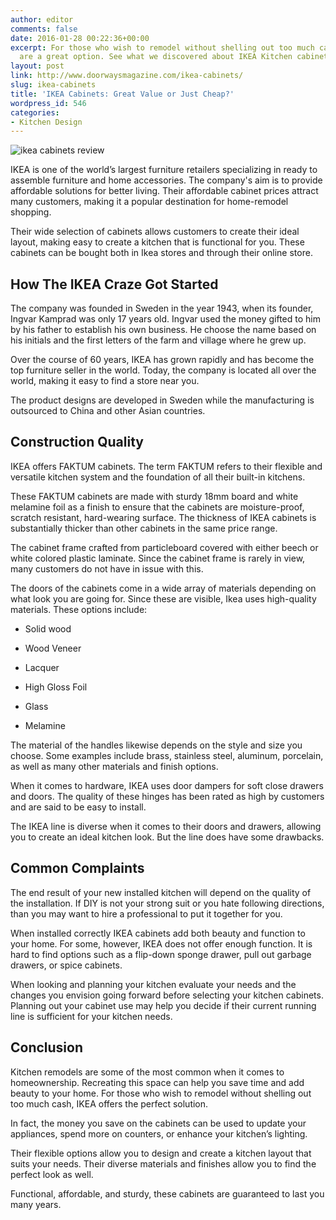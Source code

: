 ```yaml
---
author: editor
comments: false
date: 2016-01-28 00:22:36+00:00
excerpt: For those who wish to remodel without shelling out too much cash, Ikea cabinets
  are a great option. See what we discovered about IKEA Kitchen cabinets.
layout: post
link: http://www.doorwaysmagazine.com/ikea-cabinets/
slug: ikea-cabinets
title: 'IKEA Cabinets: Great Value or Just Cheap?'
wordpress_id: 546
categories:
- Kitchen Design
---
```


![ikea cabinets review](http://www.doorwaysmagazine.com/wp-content/uploads/ikea_cabinets_review.jpg)

IKEA is one of the world’s largest furniture retailers specializing in ready to assemble furniture and home accessories. The company's aim is to provide affordable solutions for better living. Their affordable cabinet prices attract many customers, making it a popular destination for home-remodel shopping.

Their wide selection of cabinets allows customers to create their ideal layout, making easy to create a kitchen that is functional for you. These cabinets can be bought both in Ikea stores and through their online store.



## How The IKEA Craze Got Started



The company was founded in Sweden in the year 1943, when its founder, Ingvar Kamprad was only 17 years old. Ingvar used the money gifted to him by his father to establish his own business. He choose the name based on his initials and the first letters of the farm and village where he grew up. 

Over the course of 60 years, IKEA has grown rapidly and has become the top furniture seller in the world. Today, the company is located all over the world, making it easy to find a store near you.

The product designs are developed in Sweden while the manufacturing is outsourced to China and other Asian countries. 



## Construction Quality



IKEA offers FAKTUM cabinets. The term FAKTUM refers to their flexible and versatile kitchen system and the foundation of all their built-in kitchens. 

These FAKTUM cabinets are made with sturdy 18mm board and white melamine foil as a finish to ensure that the cabinets are moisture-proof, scratch resistant, hard-wearing surface. The thickness of IKEA cabinets is substantially thicker than other cabinets in the same price range. 

The cabinet frame crafted from particleboard covered with either beech or white colored plastic laminate. Since the cabinet frame is rarely in view, many customers do not have in issue with this. 

The doors of the cabinets come in a wide array of materials depending on what look you are going for. Since these are visible, Ikea uses high-quality materials. These options include:





  * Solid wood


  * Wood Veneer


  * Lacquer


  * High Gloss Foil


  * Glass


  * Melamine



The material of the handles likewise depends on the style and size you choose. Some examples include brass, stainless steel, aluminum, porcelain, as well as many other materials and finish options. 

When it comes to hardware, IKEA uses door dampers for soft close drawers and doors. The quality of these hinges has been rated as high by customers and are said to be easy to install. 

The IKEA line is diverse when it comes to their doors and drawers, allowing you to create an ideal kitchen look. But the line does have some drawbacks. 



## Common Complaints



The end result of your new installed kitchen will depend on the quality of the installation. If DIY is not your strong suit or you hate following directions, than you may want to hire a professional to put it together for you. 

When installed correctly IKEA cabinets add both beauty and function to your home. For some, however, IKEA does not offer enough function. It is hard to find options such as a flip-down sponge drawer, pull out garbage drawers, or spice cabinets. 

When looking and planning your kitchen evaluate your needs and the changes you envision going forward before selecting your kitchen cabinets. Planning out your cabinet use may help you decide if their current running line is sufficient for your kitchen needs. 



## Conclusion



Kitchen remodels are some of the most common when it comes to homeownership. Recreating this space can help you save time and add beauty to your home. For those who wish to remodel without shelling out too much cash, IKEA offers the perfect solution. 

In fact, the money you save on the cabinets can be used to update your appliances, spend more on counters, or enhance your kitchen’s lighting. 

Their flexible options allow you to design and create a kitchen layout that suits your needs. Their diverse materials and finishes allow you to find the perfect look as well. 

Functional, affordable, and sturdy, these cabinets are guaranteed to last you many years.
